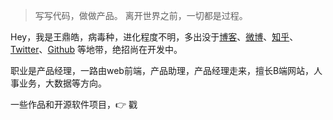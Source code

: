 > 写写代码，做做产品。
> 离开世界之前，一切都是过程。

Hey，我是王鼎皓，病毒种，进化程度不明，多出没于[博客](https://dinghaow.github.io)、[微博](weibo.com/huxpro)、[知乎](https://www.zhihu.com/people/wangdinghao/)、[Twitter](https://twitter.com/)、[Github](http://github.com/dinghaow) 等地带，绝招尚在开发中。

职业是产品经理，一路由web前端，产品助理，产品经理走来，擅长B端网站，人事业务，大数据等方向。

一些作品和开源软件项目，👉 戳 

